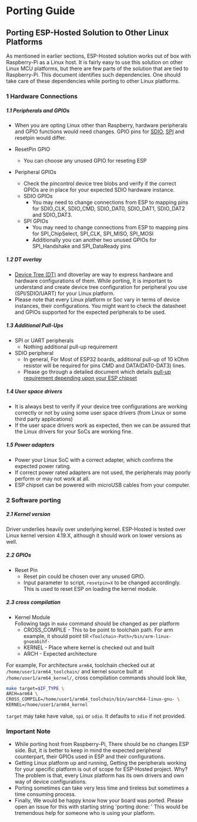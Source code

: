 # Porting Guide

## Porting ESP-Hosted Solution to Other Linux Platforms

As mentioned in earlier sections, ESP-Hosted solution works out of box with Raspberry-Pi as a Linux host. It is fairly easy to use this solution on other Linux MCU platforms, but there are few parts of the solution that are tied to Raspberry-Pi. This document identifies such dependencies. One should take care of these dependencies while porting to other Linux platforms.

### 1 Hardware Connections

##### 1.1 Peripherals and GPIOs

- When you are opting Linux other than Raspberry, hardware peripherals and GPIO functions would need changes. GPIO pins for [SDIO](setup.md#21-sdio-hardware-setup), [SPI](setup.md#31-spi-hardware-setup) and resetpin would differ.

- ResetPin GPIO
	- You can choose any unused GPIO for reseting ESP
- Peripheral GPIOs
	- Check the pincontrol device tree blobs and verify if the correct GPIOs are in place for your expected SDIO hardware instance.
	- SDIO GPIOs
		- You may need to change connections from ESP to mapping pins for SDIO_CLK, SDIO_CMD, SDIO_DAT0, SDIO_DAT1, SDIO_DAT2 and SDIO_DAT3. 
	- SPI GPIOs
		- You may need to change connections from ESP to mapping pins for SPI_ChipSelect, SPI_CLK, SPI_MISO, SPI_MOSI
		- Additionally you can another two unused GPIOs for SPI_Handshake and SPI_DataReady pins


##### 1.2 DT overlay

- [Device Tree (DT)](https://www.raspberrypi.org/documentation/configuration/device-tree.md) and dtoverlay are way to express hardware and hardware configurations of them. While porting, It is important to understand and create device tree configuration for peripheral you use (SPI/SDIO/UART) for your Linux platform.
- Please note that every Linux platform or Soc vary in terms of device instances, their configurations. You might want to check the datasheet and GPIOs supported for the expected peripherals to be used.

##### 1.3 Additional Pull-Ups
- SPI or UART peripherals
	- Nothing additional pull-up requirement
- SDIO peripheral
	- In general, For Most of ESP32 boards, additional pull-up of 10 kOhm resistor will be required for pins CMD and DATA(DAT0-DAT3) lines.
	- Please go through a detailed document which details [pull-up requirement depending upon your ESP chipset](https://docs.espressif.com/projects/esp-idf/en/latest/esp32/api-reference/peripherals/sd_pullup_requirements.html)

##### 1.4 User space drivers

- It is always best to verify if your device tree configurations are working correctly or not by using some user space drivers (from Linux or some third party applications)
- If the user space drivers work as expected, then we can be assured that the Linux drivers for your SoCs are working fine.

##### 1.5 Power adapters
- Power your Linux SoC with a correct adapter, which confirms the expected power rating.
- If correct power rated adapters are not used, the peripherals may poorly perform or may not work at all.
- ESP chipset can be powered with microUSB cables from your computer.

### 2 Software porting

##### 2.1 Kernel version
Driver underlies heavily over underlying kernel. ESP-Hosted is tested over Linux kernel version 4.19.X, although it should work on lower versions as well.

##### 2.2 GPIOs

- Reset Pin
	- Reset pin could be chosen over any unused GPIO.
	- Input parameter to script, `resetpin=X` to be changed accordingly. This is used to reset ESP on loading the kernel module.

##### 2.3 cross compilation

* Kernel Module  
	Following tags in `make` command should be changed as per platform
	- CROSS_COMPILE - This to be point to toolchain path. For arm example, it should point till `<Toolchain-Path>/bin/arm-linux-gnueabihf-`
	- KERNEL - Place where kernel is checked out and built
	- ARCH - Expected architecture

For example, For architecture `arm64`, toolchain checked out at `/home/user1/arm64_toolchain/` and kernel source built at `/home/user1/arm64_kernel/`, cross compilation commands should look like,

```sh
make target=$IF_TYPE \
ARCH=arm64 \
CROSS_COMPILE=/home/user1/arm64_toolchain/bin/aarch64-linux-gnu- \
KERNEL=/home/user1/arm64_kernel
```
`target` may take have value, `spi` or `sdio`. It defaults to `sdio` if not provided.

### Important Note
- While porting host from Raspberry-Pi, There should be no changes ESP side. But, it is better to keep in mind the expected peripheral counterpart, their GPIOs used in ESP and their configurations.
- Getting Linux platform up and running, Getting the peripherals working for your specific platform is out of scope for ESP-Hosted project. Why? The problem is that, every Linux platform has its own drivers and own way of device configurations.
- Porting sometimes can take very less time and tireless but sometimes a time consuming process.
- Finally, We would be happy know how your board was ported. Please open an issue for this with starting string 'porting done: <your platform>'
This would be tremendous help for someone who is using your platform.

